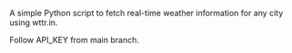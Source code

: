 A simple Python script to fetch real-time weather information for any city using wttr.in.

Follow API_KEY from main branch.
